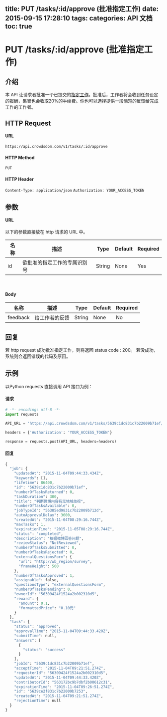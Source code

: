 title: PUT /tasks/:id/approve (批准指定工作)
date: 2015-09-15 17:28:10
tags:
categories: API 文档
toc: true
---

# PUT /tasks/:id/approve (批准指定工作)

## 介绍

本 API 让请求者批准一个已提交的[指定工作](/指定工作)。批准后，工作者将会收到任务设定的报酬，集智也会收取20%的手续费。你也可以选择提供一段简短的反馈给完成工作的工作者。

## HTTP Request

#### URL

`https://api.crowdsdom.com/v1/tasks/:id/approve`

#### HTTP Method

`PUT`

#### HTTP Header

`Content-Type: application/json`
`Authorization: YOUR_ACCESS_TOKEN`

## 参数

#### URL

以下的参数直接放在 http 请求的 URL 中。

名称 | 描述 | Type | Default | Required
--- | --- | --- | --- | ---
id| 欲批准的指定工作的专属识别号| String | None | Yes

<br>

#### Body

名称 | 描述 | Type | Default | Required
--- | --- | --- | --- | ---
feedback | 给工作者的反馈 | String | None | No

## 回复

若 http request 成功批准指定工作，则将返回 status code : 200。
若没成功，系统则会返回错误的代码及原因。

## 示例

以Python requests 直接调用 API 接口为例：

#### 请求

```python
# -*- encoding: utf-8 -*-
import requests

API_URL = 'https://api.crowdsdom.com/v1/tasks/5639c1dc831c7b22009b71ef/approve'

headers = {'Authorization': 'YOUR_ACCESS_TOKEN'}

response = requests.post(API_URL, headers=headers)
```

#### 回复

```python
{
  "job": {
    "updatedAt": "2015-11-04T09:44:33.434Z",
    "keywords": [],
    "lifetime": 86400,
    "id": "5639c1dc831c7b22009b71ef",
    "numberOfTasksReturned": 0,
    "taskDuration": 300,
    "title": "判断微博内容有无地域歧视",
    "numberOfTasksAvailable": 0,
    "jobTypeId": "56385ed9831c7b22009b712d",
    "autoApprovalDelay": 3600,
    "createdAt": "2015-11-04T08:29:16.744Z",
    "maxTasks": 1,
    "expirationTime": "2015-11-05T08:29:16.744Z",
    "status": "completed",
    "description": "根据微博回答问题",
    "reviewStatus": "NotReviewed",
    "numberOfTasksSubmitted": 0,
    "numberOfTasksRejected": 0,
    "externalQuestionsForm": {
      "url": "http://wb_region/survey",
      "frameHeight": 500
    },
    "numberOfTasksApproved": 1,
    "assignable": false,
    "questionsType": "externalQuestionsForm",
    "numberOfTasksPending": 0,
    "ownerId": "56309424f1524a2b002310d5",
    "reward": {
      "amount": 0.1,
      "formattedPrice": "0.10元"
    }
  },
  "task": {
    "status": "approved",
    "approvalTime": "2015-11-04T09:44:33.420Z",
    "submitTime": null,
    "answers": [
      {
        "status": "success"
      }
    ],
    "jobId": "5639c1dc831c7b22009b71ef",
    "acceptTime": "2015-11-04T09:21:51.274Z",
    "requesterId": "56309424f1524a2b002310d5",
    "updatedAt": "2015-11-04T09:44:33.420Z",
    "contributorId": "563172bc9b7dbf2b00612c31",
    "expirationTime": "2015-11-04T09:26:51.274Z",
    "id": "5639ce2f831c7b22009b7253",
    "createdAt": "2015-11-04T09:21:51.274Z",
    "rejectionTime": null
  }
}
```